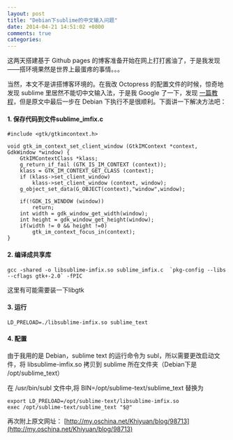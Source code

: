 ```yaml
---
layout: post
title: "Debian下sublime的中文输入问题"
date: 2014-04-21 14:51:02 +0800
comments: true
categories: 
---
```


这两天搭建基于 Github pages 的博客准备开始在网上打打酱油了，于是我发现——搭环境果然是世界上最蛋疼的事情。。。

当然，本文不是讲搭博客环境的。在我改 Octopress 的配置文件的时候，惊奇地发现 sublime 里居然不能切中文输入法，于是我 Google 了一下，发现 [一篇教程](http://my.oschina.net/Khiyuan/blog/98713)，但是原文中最后一步在 Debian 下执行不是很顺利。下面讲一下解决方法吧：

#### 1. 保存代码到文件sublime_imfix.c

	#include <gtk/gtkimcontext.h>

	void gtk_im_context_set_client_window (GtkIMContext *context, GdkWindow *window) {
  		GtkIMContextClass *klass;
  		g_return_if_fail (GTK_IS_IM_CONTEXT (context));
  		klass = GTK_IM_CONTEXT_GET_CLASS (context);
  		if (klass->set_client_window)
    		klass->set_client_window (context, window);
  		g_object_set_data(G_OBJECT(context),"window",window);
	
  		if(!GDK_IS_WINDOW (window))
    		return;
  		int width = gdk_window_get_width(window);
  		int height = gdk_window_get_height(window);
  		if(width != 0 && height !=0)
    		gtk_im_context_focus_in(context);
	} 

#### 2. 编译成共享库

	gcc -shared -o libsublime-imfix.so sublime_imfix.c  `pkg-config --libs --cflags gtk+-2.0` -fPIC

这里有可能需要装一下libgtk

#### 3. 运行

	LD_PRELOAD=./libsublime-imfix.so sublime_text

#### 4. 配置

由于我用的是 Debian，sublime text 的运行命令为 subl，所以需要更改启动文件，将 libsublime-imfix.so 拷贝到 sublime 所在文件夹（Debian下是 /opt/sublime_text）
 
在 /usr/bin/subl 文件中,将 
 	BIN=/opt/sublime-text/sublime_text 替换为

	export LD_PRELOAD=/opt/sublime-text/libsublime-imfix.so
	exec /opt/sublime-text/sublime_text "$@"

再次附上原文网址：
[http://my.oschina.net/Khiyuan/blog/98713](http://my.oschina.net/Khiyuan/blog/98713)